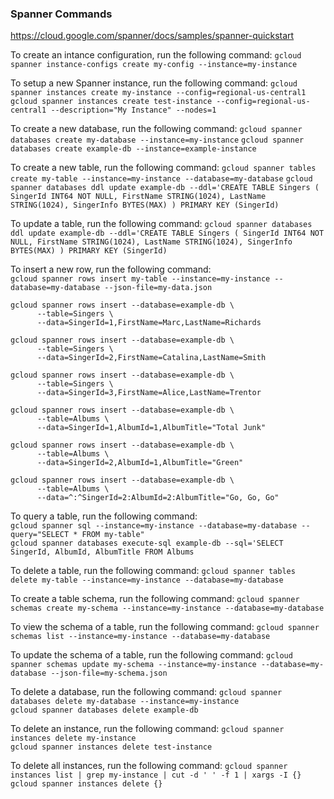 ### Spanner Commands

https://cloud.google.com/spanner/docs/samples/spanner-quickstart

To create an intance configuration, run the following command:
`gcloud spanner instance-configs create my-config --instance=my-instance`

To setup a new Spanner instance, run the following command:
`gcloud spanner instances create my-instance --config=regional-us-central1`
`gcloud spanner instances create test-instance --config=regional-us-central1 --description="My Instance" --nodes=1`

To create a new database, run the following command:
`gcloud spanner databases create my-database --instance=my-instance`
`gcloud spanner databases create example-db --instance=example-instance`  

To create a new table, run the following command:
`gcloud spanner tables create my-table --instance=my-instance --database=my-database`
`gcloud spanner databases ddl update example-db --ddl='CREATE TABLE Singers ( SingerId INT64 NOT NULL, FirstName STRING(1024), LastName STRING(1024), SingerInfo BYTES(MAX) ) PRIMARY KEY (SingerId)`

To update a table, run the following command:
`gcloud spanner databases ddl update example-db --ddl='CREATE TABLE Singers ( SingerId INT64 NOT NULL, FirstName STRING(1024), LastName STRING(1024), SingerInfo BYTES(MAX) ) PRIMARY KEY (SingerId)`

To insert a new row, run the following command:  
`gcloud spanner rows insert my-table --instance=my-instance --database=my-database --json-file=my-data.json`

```
gcloud spanner rows insert --database=example-db \
      --table=Singers \
      --data=SingerId=1,FirstName=Marc,LastName=Richards

gcloud spanner rows insert --database=example-db \
      --table=Singers \
      --data=SingerId=2,FirstName=Catalina,LastName=Smith

gcloud spanner rows insert --database=example-db \
      --table=Singers \
      --data=SingerId=3,FirstName=Alice,LastName=Trentor

gcloud spanner rows insert --database=example-db \
      --table=Albums \
      --data=SingerId=1,AlbumId=1,AlbumTitle="Total Junk"

gcloud spanner rows insert --database=example-db \
      --table=Albums \
      --data=SingerId=2,AlbumId=1,AlbumTitle="Green"

gcloud spanner rows insert --database=example-db \
      --table=Albums \
      --data=^:^SingerId=2:AlbumId=2:AlbumTitle="Go, Go, Go"
```

To query a table, run the following command:  
`gcloud spanner sql --instance=my-instance --database=my-database --query="SELECT * FROM my-table"`  
`gcloud spanner databases execute-sql example-db --sql='SELECT SingerId, AlbumId, AlbumTitle FROM Albums`

To delete a table, run the following command:
`gcloud spanner tables delete my-table --instance=my-instance --database=my-database`

To create a table schema, run the following command:
`gcloud spanner schemas create my-schema --instance=my-instance --database=my-database`

To view the schema of a table, run the following command:
`gcloud spanner schemas list --instance=my-instance --database=my-database`

To update the schema of a table, run the following command:
`gcloud spanner schemas update my-schema --instance=my-instance --database=my-database --json-file=my-schema.json`

To delete a database, run the following command:
`gcloud spanner databases delete my-database --instance=my-instance`    
`gcloud spanner databases delete example-db`

To delete an instance, run the following command:
`gcloud spanner instances delete my-instance`  
`gcloud spanner instances delete test-instance`

To delete all instances, run the following command:
`gcloud spanner instances list | grep my-instance | cut -d ' ' -f 1 | xargs -I {} gcloud spanner instances delete {}`